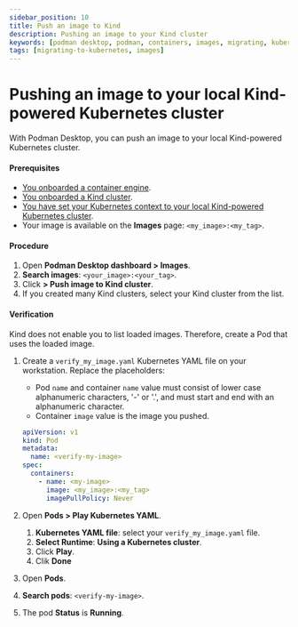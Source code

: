 ```yaml
---
sidebar_position: 10
title: Push an image to Kind
description: Pushing an image to your Kind cluster
keywords: [podman desktop, podman, containers, images, migrating, kubernetes]
tags: [migrating-to-kubernetes, images]
---
```


# Pushing an image to your local Kind-powered Kubernetes cluster

With Podman Desktop, you can push an image to your local Kind-powered Kubernetes cluster.

#### Prerequisites

- [You onboarded a container engine](/docs/onboarding/containers).
- [You onboarded a Kind cluster](/docs/onboarding/kubernetes/kind).
- [You have set your Kubernetes context to your local Kind-powered Kubernetes cluster](/docs/kubernetes/kind/working-with-your-local-kind-cluster).
- Your image is available on the **Images** page: `<my_image>:<my_tag>`.

#### Procedure

1. Open **Podman Desktop dashboard > <icon icon="fa-solid fa-cloud" size="lg" /> Images**.
1. **<icon icon="fa-solid fa-search" size="lg" /> Search images**: `<your_image>:<your_tag>`.
1. Click **<icon icon="fa-solid fa-ellipsis-v" size="lg" /> > <icon icon="fa-solid fa-ellipsis-v" size="lg" /> Push image to Kind cluster**.
1. If you created many Kind clusters, select your Kind cluster from the list.

#### Verification

Kind does not enable you to list loaded images.
Therefore, create a Pod that uses the loaded image.

1. Create a `verify_my_image.yaml` Kubernetes YAML file on your workstation.
   Replace the placeholders:

   - Pod `name` and container `name` value must consist of lower case alphanumeric characters, '-' or '.', and must start and end with an alphanumeric character.
   - Container `image` value is the image you pushed.

   ```yaml
   apiVersion: v1
   kind: Pod
   metadata:
     name: <verify-my-image>
   spec:
     containers:
       - name: <my-image>
         image: <my_image>:<my_tag>
         imagePullPolicy: Never
   ```

1. Open **<icon icon="fa-solid fa-cubes" size="lg" /> Pods > Play Kubernetes YAML**.
   1. **Kubernetes YAML file**: select your `verify_my_image.yaml` file.
   1. **Select Runtime**: **Using a Kubernetes cluster**.
   1. Click **Play**.
   1. Clik **Done**
1. Open **<icon icon="fa-solid fa-cubes" size="lg" /> Pods**.
1. **<icon icon="fa-solid fa-search" size="lg" /> Search pods**: `<verify-my-image>`.
1. The pod **Status** is **Running**.
